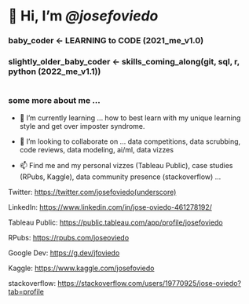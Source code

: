 # 👋 Hi, I’m *@josefoviedo*

### baby_coder <- LEARNING to CODE (2021_me_v1.0)

### slightly_older_baby_coder <- skills_coming_along(git, sql, r, python (2022_me_v1.1))

# 

### some more about me ...

* 🌱 I’m currently learning ... how to best learn with my unique learning style and get over imposter syndrome. 

* 💞️ I’m looking to collaborate on ... data competitions, data scrubbing, code reviews, data modeling, ai/ml, data vizzes

* 📫 Find me and my personal vizzes (Tableau Public), case studies (RPubs, Kaggle), data community presence (stackoverflow) ...

Twitter: https://twitter.com/josefoviedo(underscore)

LinkedIn: https://www.linkedin.com/in/jose-oviedo-461278192/

Tableau Public: https://public.tableau.com/app/profile/josefoviedo

RPubs: https://rpubs.com/joseoviedo

Google Dev: https://g.dev/jfoviedo

Kaggle: https://www.kaggle.com/josefoviedo

stackoverflow: https://stackoverflow.com/users/19770925/jose-oviedo?tab=profile
